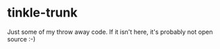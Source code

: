 tinkle-trunk
============

Just some of my throw away code. If it isn't here, it's probably not open source :-)